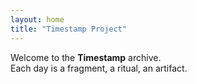 ```yaml
---
layout: home
title: "Timestamp Project"
---
```


Welcome to the **Timestamp** archive.  
Each day is a fragment, a ritual, an artifact.